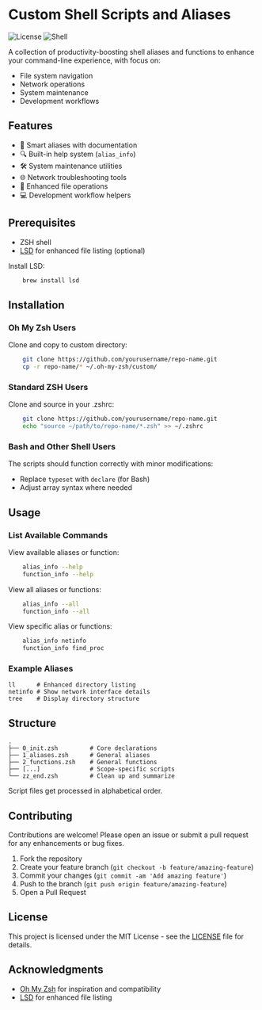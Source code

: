 # Custom Shell Scripts and Aliases

![License](https://img.shields.io/badge/license-MIT-blue.svg)
![Shell](https://img.shields.io/badge/shell-zsh-green.svg)

A collection of productivity-boosting shell aliases and functions to enhance your command-line experience, with focus on:
- File system navigation
- Network operations
- System maintenance
- Development workflows

## Features

- 🚀 Smart aliases with documentation
- 🔍 Built-in help system (`alias_info`)
- 🛠 System maintenance utilities
- 🌐 Network troubleshooting tools
- 📁 Enhanced file operations
- 💻 Development workflow helpers

## Prerequisites

- ZSH shell
- [LSD](https://github.com/lsd-rs/lsd) for enhanced file listing (optional)

Install LSD:
```bash
    brew install lsd
```

## Installation

### Oh My Zsh Users

Clone and copy to custom directory:
```bash
    git clone https://github.com/yourusername/repo-name.git
    cp -r repo-name/* ~/.oh-my-zsh/custom/
```

### Standard ZSH Users

Clone and source in your .zshrc:
```bash
    git clone https://github.com/yourusername/repo-name.git
    echo "source ~/path/to/repo-name/*.zsh" >> ~/.zshrc
```

### Bash and Other Shell Users
The scripts should function correctly with minor modifications:
- Replace `typeset` with `declare` (for Bash)
- Adjust array syntax where needed

## Usage

### List Available Commands

View available aliases or function:
```bash
    alias_info --help
    function_info --help
```

View all aliases or functions:
```bash
    alias_info --all
    function_info --all
```

View specific alias or functions:
```bash
    alias_info netinfo
    function_info find_proc
```

### Example Aliases

    ll      # Enhanced directory listing
    netinfo # Show network interface details
    tree    # Display directory structure

## Structure

    .
    ├── 0_init.zsh         # Core declarations
    ├── 1_aliases.zsh      # General aliases
    ├── 2_functions.zsh    # General functions
    ├── [...]              # Scope-specific scripts
    └── zz_end.zsh         # Clean up and summarize

Script files get processed in alphabetical order.

## Contributing

Contributions are welcome! Please open an issue or submit a pull request for any enhancements or bug fixes.

1. Fork the repository
2. Create your feature branch (`git checkout -b feature/amazing-feature`)
3. Commit your changes (`git commit -am 'Add amazing feature'`)
4. Push to the branch (`git push origin feature/amazing-feature`)
5. Open a Pull Request

## License

This project is licensed under the MIT License - see the [LICENSE](LICENSE) file for details.

## Acknowledgments

- [Oh My Zsh](https://ohmyz.sh/) for inspiration and compatibility
- [LSD](https://github.com/lsd-rs/lsd) for enhanced file listing
